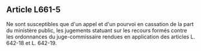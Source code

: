 Article L661-5
----
Ne sont susceptibles que d'un appel et d'un pourvoi en cassation de la part du
ministère public, les jugements statuant sur les recours formés contre les
ordonnances du juge-commissaire rendues en application des articles L. 642-18 et
L. 642-19.
